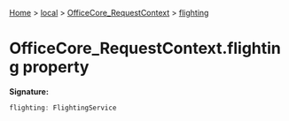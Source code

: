 [Home](./index) &gt; [local](local.md) &gt; [OfficeCore\_RequestContext](local.officecore_requestcontext.md) &gt; [flighting](local.officecore_requestcontext.flighting.md)

# OfficeCore\_RequestContext.flighting property


**Signature:**
```javascript
flighting: FlightingService
```

